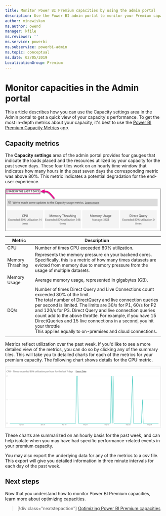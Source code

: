 ```yaml
---
title: Monitor Power BI Premium capacities by using the admin portal
description: Use the Power BI admin portal to monitor your Premium capacities.
author: minewiskan
ms.author: owend
manager: kfile
ms.reviewer: ''
ms.service: powerbi
ms.subservice: powerbi-admin
ms.topic: conceptual
ms.date: 02/05/2019
LocalizationGroup: Premium 
---
```


# Monitor capacities in the Admin portal

This article describes how you can use the Capacity settings area in the Admin portal to get a quick view of your capacity's performance.  To get the most in-depth metrics about your capacity, it's best to use the [Power BI Premium Capacity Metrics](service-admin-premium-monitor-capacity.md) app.

## Capacity metrics

The **Capacity settings** area of the admin portal provides four gauges that indicate the loads placed and the resources utilized by your capacity for the past seven days. These four tiles work on an hourly time window that indicates how many hours in the past seven days the corresponding metric was above 80%. This metric indicates a potential degradation for the end-user experience.

![Usage in 7 days](media/service-admin-premium-monitor-capacity/usage-in-days.png)

| **Metric** | **Description** |
| --- | --- |
| CPU |Number of times CPU exceeded 80% utilization. |
| Memory Thrashing |Represents the memory pressure on your backend cores. Specifically, this is a metric of how many times datasets are evicted from memory due to memory pressure from the usage of multiple datasets. |
| Memory Usage |Average memory usage, represented in gigabytes (GB). |
| DQ/s | Number of times Direct Query and Live Connections count exceeded 80% of the limit. <br>  The total number of DirectQuery and live connection queries per second is limited. The limits are 30/s for P1, 60/s for P2 and 120/s for P3.  Direct Query and live connection queries count add to the above throttle. For example, if you have 15 DirectQueries and 15 live connections in a second, you hit your throttle<br> This applies equally to on-premises and cloud connections. |
|  |  |

Metrics reflect utilization over the past week.  If you'd like to see a more detailed view of the metrics, you can do so by clicking any of the summary tiles.  This will take you to detailed charts for each of the metrics for your premium capacity. The following chart shows details for the CPU metric.

![Detailed usage chart CPU](media/service-admin-premium-monitor-capacity/premium-usage-detailed-chart-cpu.png)

These charts are summarized on an hourly basis for the past week, and can help isolate when you may have had specific performance-related events in your premium capacity.

You may also export the underlying data for any of the metrics to a csv file.  This export will give you detailed information in three minute intervals for each day of the past week.

## Next steps

Now that you understand how to monitor Power BI Premium capacities, learn more about optimizing capacities.

> [!div class="nextstepaction"]
> [Optimizing Power BI Premium capacities](service-premium-capacity-optimize.md)
